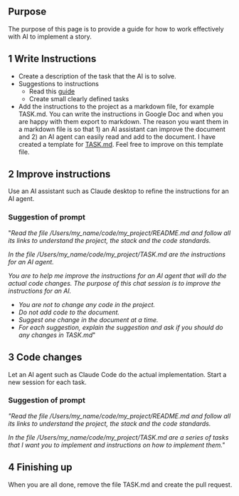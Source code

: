 ## **Purpose**

The purpose of this page is to provide a guide for how to work effectively with AI to implement a story.

## **1 Write Instructions**

* Create a description of the task that the AI is to solve.   
* Suggestions to instructions  
  * Read this [guide](https://github.com/Qais-Hweidi/ai-assisted-development-guide/blob/main/lessons/01-project-structure.md)  
  * Create small clearly defined tasks  
* Add the instructions to the project as a markdown file, for example TASK.md. 
You can write the instructions in Google Doc and when you are happy with them export to markdown.
The reason you want them in a markdown file is so that 1\) an AI assistant can improve the document and 2\) an AI agent can easily read and add to the document. 
I have created a template for [TASK.md](./template_TASK.md). Feel free to improve on this template file.

## **2 Improve instructions**

Use an AI assistant such as Claude desktop to refine the instructions for an AI agent.

### **Suggestion of prompt**

"*Read the file /Users/my_name/code/my_project/README.md and follow all its links to understand the project, the stack and the code standards.*

*In the file /Users/my_name/code/my_project/TASK.md are the instructions for an AI agent.*

*You are to help me improve the instructions for an AI agent that will do the actual code changes. The purpose of this chat session is to improve the instructions for an AI.*

* *You are not to change any code in the project.*  
* *Do not add code to the document.*   
* *Suggest one change in the document at a time.*   
* *For each suggestion, explain the suggestion and ask if you should do any changes in TASK.md*"

## **3 Code changes**

Let an AI agent such as Claude Code do the actual implementation. Start a new session for each task.

### **Suggestion of prompt**

*"Read the file /Users/my_name/code/my_project/README.md and follow all its links to understand the project, the stack and the code standards.* 

*In the file /Users/my_name/code/my_project/TASK.md are a series of tasks that I want you to implement and instructions on how to implement them."*

## **4 Finishing up**

When you are all done, remove the file TASK.md and create the pull request.  
